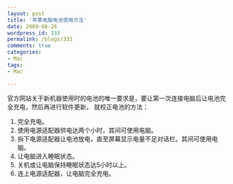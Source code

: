 ```yaml
---
layout: post
title: '苹果电脑电池使用方法'
date: 2009-08-26
wordpress_id: 333
permalink: /blogs/333
comments: true
categories:
- Mac
tags:
- Mac

---
```

官方网站关于新机器使用时的电池的唯一要求是，要让第一次连接电脑后让电池完全充电，然后再进行软件更新。 就校正电池的方法：

   1. 完全充电。
   2. 使用电源适配器供电达两个小时，其间可使用电脑。
   3. 拆下电源适配器让电池放电，直至屏幕显示电量不足对话栏。其间可使用电脑。
   4. 让电脑进入睡眠状态。
   5. 关机或让电脑保持睡眠状态达5小时以上。
   6. 连上电源适配器，让电脑完全充电。
